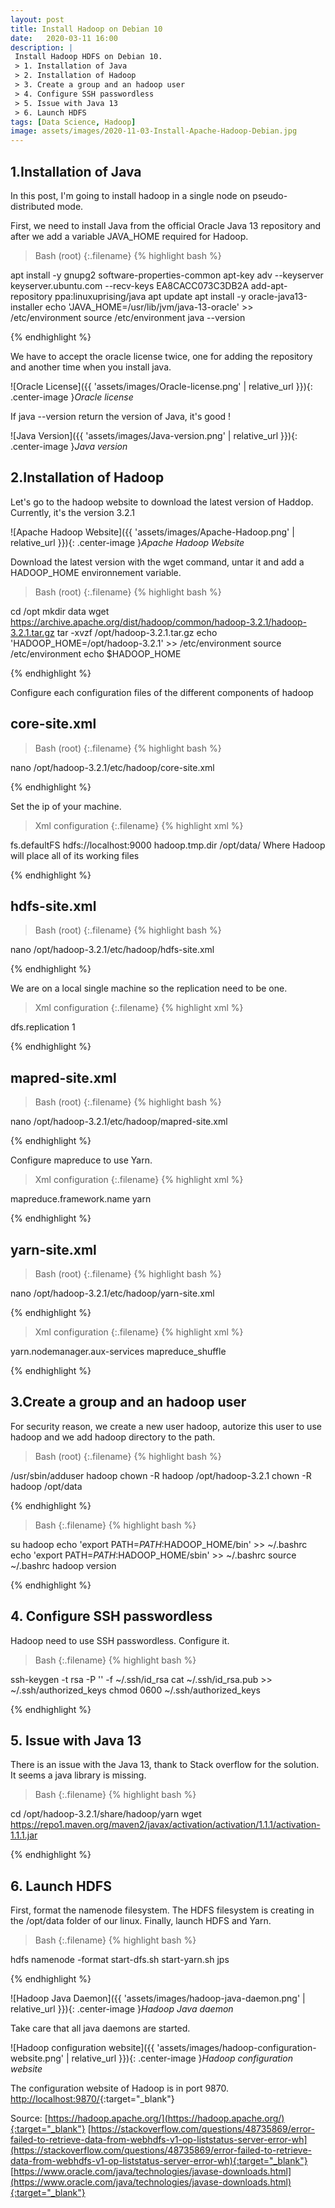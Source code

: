 ```yaml
---
layout: post
title: Install Hadoop on Debian 10
date:   2020-03-11 16:00
description: |
 Install Hadoop HDFS on Debian 10.
 > 1. Installation of Java
 > 2. Installation of Hadoop
 > 3. Create a group and an hadoop user
 > 4. Configure SSH passwordless
 > 5. Issue with Java 13
 > 6. Launch HDFS
tags: [Data Science, Hadoop]
image: assets/images/2020-11-03-Install-Apache-Hadoop-Debian.jpg
---
```


## 1.Installation of Java
In this post, I'm going to install hadoop in a single node on pseudo-distributed mode.

First, we need to install Java from the official Oracle Java 13 repository and after we add a variable JAVA_HOME required for Hadoop.

>Bash (root)
{:.filename}
{% highlight bash %}

apt install -y gnupg2 software-properties-common
apt-key adv --keyserver keyserver.ubuntu.com --recv-keys EA8CACC073C3DB2A
add-apt-repository ppa:linuxuprising/java
apt update
apt install -y oracle-java13-installer
echo 'JAVA_HOME=/usr/lib/jvm/java-13-oracle' >> /etc/environment
source /etc/environment
java --version

{% endhighlight %}

We have to accept the oracle license twice, one for adding the repository and another time when you install java.

![Oracle License]({{ 'assets/images/Oracle-license.png' | relative_url }}){: .center-image }*Oracle license*

If java --version return the version of Java, it's good !

![Java Version]({{ 'assets/images/Java-version.png' | relative_url }}){: .center-image }*Java version*

## 2.Installation of Hadoop

Let's go to the hadoop website to download the latest version of Haddop. Currently, it's the version 3.2.1

![Apache Hadoop Website]({{ 'assets/images/Apache-Hadoop.png' | relative_url }}){: .center-image }*Apache Hadoop Website*

Download the latest version with the wget command, untar it and add a HADOOP_HOME environnement variable.

>Bash (root)
{:.filename}
{% highlight bash %}

cd /opt
mkdir data
wget https://archive.apache.org/dist/hadoop/common/hadoop-3.2.1/hadoop-3.2.1.tar.gz
tar -xvzf /opt/hadoop-3.2.1.tar.gz
echo 'HADOOP_HOME=/opt/hadoop-3.2.1' >> /etc/environment
source /etc/environment
echo $HADOOP_HOME

{% endhighlight %}

Configure each configuration files of the different components of hadoop

## core-site.xml

>Bash (root)
{:.filename}
{% highlight bash %}

nano /opt/hadoop-3.2.1/etc/hadoop/core-site.xml

{% endhighlight %}

Set the ip of your machine.

>Xml configuration
{:.filename}
{% highlight xml %}

<configuration>
    <property>
        <name>fs.defaultFS</name>
        <value>hdfs://localhost:9000</value>
    </property>
    <property>
        <name>hadoop.tmp.dir</name>
        <value>/opt/data/</value>
        <description>Where Hadoop will place all of its working files</description>
</property>
</configuration>

{% endhighlight %}

## hdfs-site.xml

>Bash (root)
{:.filename}
{% highlight bash %}

nano /opt/hadoop-3.2.1/etc/hadoop/hdfs-site.xml

{% endhighlight %}

We are on a local single machine so the replication need to be one.

>Xml configuration
{:.filename}
{% highlight xml %}

<configuration>
    <property>
        <name>dfs.replication</name>
        <value>1</value>
    </property>
</configuration>

{% endhighlight %}

## mapred-site.xml

>Bash (root)
{:.filename}
{% highlight bash %}

nano /opt/hadoop-3.2.1/etc/hadoop/mapred-site.xml

{% endhighlight %}

Configure mapreduce to use Yarn.

>Xml configuration
{:.filename}
{% highlight xml %}

<configuration>
    <property>
        <name>mapreduce.framework.name</name>
        <value>yarn</value>
    </property>
</configuration>

{% endhighlight %}

## yarn-site.xml

>Bash (root)
{:.filename}
{% highlight bash %}

nano /opt/hadoop-3.2.1/etc/hadoop/yarn-site.xml

{% endhighlight %}

>Xml configuration
{:.filename}
{% highlight xml %}

<configuration>
    <property>
        <name>yarn.nodemanager.aux-services</name>
        <value>mapreduce_shuffle</value>
    </property>
</configuration>

{% endhighlight %}


## 3.Create a group and an hadoop user

For security reason, we create a new user hadoop, autorize this user to use hadoop and we add hadoop directory to the path.

>Bash (root)
{:.filename}
{% highlight bash %}

/usr/sbin/adduser hadoop
chown -R hadoop /opt/hadoop-3.2.1
chown -R hadoop /opt/data

{% endhighlight %}

>Bash
{:.filename}
{% highlight bash %}

su hadoop
echo 'export PATH=$PATH:$HADOOP_HOME/bin' >> ~/.bashrc
echo 'export PATH=$PATH:$HADOOP_HOME/sbin' >> ~/.bashrc
source ~/.bashrc
hadoop version

{% endhighlight %}

## 4. Configure SSH passwordless

Hadoop need to use SSH passwordless. Configure it.

>Bash
{:.filename}
{% highlight bash %}

ssh-keygen -t rsa -P '' -f ~/.ssh/id_rsa
cat ~/.ssh/id_rsa.pub >> ~/.ssh/authorized_keys
chmod 0600 ~/.ssh/authorized_keys

{% endhighlight %}

## 5. Issue with Java 13

There is an issue with the Java 13, thank to Stack overflow for the solution.
It seems a java library is missing.

>Bash
{:.filename}
{% highlight bash %}

cd /opt/hadoop-3.2.1/share/hadoop/yarn
wget https://repo1.maven.org/maven2/javax/activation/activation/1.1.1/activation-1.1.1.jar

{% endhighlight %}

## 6. Launch HDFS

First, format the namenode filesystem. The HDFS filesystem is creating in the /opt/data folder of our linux.
Finally, launch HDFS and Yarn.

>Bash
{:.filename}
{% highlight bash %}

hdfs namenode -format
start-dfs.sh
start-yarn.sh
jps

{% endhighlight %}

![Hadoop Java Daemon]({{ 'assets/images/hadoop-java-daemon.png' | relative_url }}){: .center-image }*Hadoop Java daemon*

Take care that all java daemons are started.

![Hadoop configuration website]({{ 'assets/images/hadoop-configuration-website.png' | relative_url }}){: .center-image }*Hadoop configuration website*

The configuration website of Hadoop is in port 9870. [http://localhost:9870/](http://localhost:9870/){:target="_blank"}

Source:
[https://hadoop.apache.org/](https://hadoop.apache.org/){:target="_blank"}
[https://stackoverflow.com/questions/48735869/error-failed-to-retrieve-data-from-webhdfs-v1-op-liststatus-server-error-wh](https://stackoverflow.com/questions/48735869/error-failed-to-retrieve-data-from-webhdfs-v1-op-liststatus-server-error-wh){:target="_blank"}
[https://www.oracle.com/java/technologies/javase-downloads.html](https://www.oracle.com/java/technologies/javase-downloads.html){:target="_blank"}
